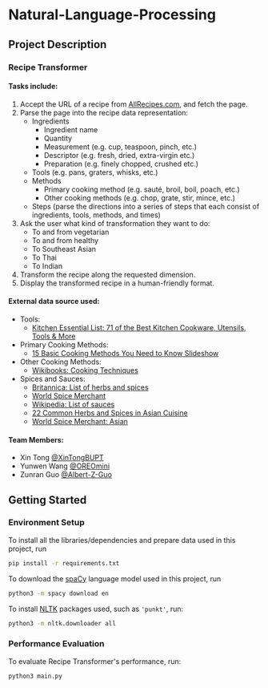 # Natural-Language-Processing

## Project Description
### Recipe Transformer
#### Tasks include:
1. Accept the URL of a recipe from [AllRecipes.com](https://www.allrecipes.com/), and fetch the page.
2. Parse the page into the recipe data representation:
   - Ingredients
     - Ingredient name
     - Quantity
     - Measurement (e.g. cup, teaspoon, pinch, etc.)
     - Descriptor (e.g. fresh, dried, extra-virgin etc.)
     - Preparation (e.g. finely chopped, crushed etc.)
   - Tools (e.g. pans, graters, whisks, etc.)
   - Methods
     - Primary cooking method (e.g. sauté, broil, boil, poach, etc.)
     - Other cooking methods (e.g. chop, grate, stir, mince, etc.)
   - Steps (parse the directions into a series of steps that each consist of ingredients, tools, methods, and times)
3. Ask the user what kind of transformation they want to do:
   - To and from vegetarian
   - To and from healthy
   - To Southeast Asian
   - To Thai
   - To Indian
4. Transform the recipe along the requested dimension.
5. Display the transformed recipe in a human-friendly format.

#### External data source used:
* Tools:
  - [Kitchen Essential List: 71 of the Best Kitchen Cookware, Utensils, Tools & More](https://www.mealime.com/kitchen-essentials-list)
* Primary Cooking Methods:
  - [15 Basic Cooking Methods You Need to Know Slideshow](https://www.thedailymeal.com/cook/15-basic-cooking-methods-you-need-know-slideshow/slide-13)
* Other Cooking Methods:
  - [Wikibooks: Cooking Techniques](https://en.wikibooks.org/wiki/Cookbook:Cooking_Techniques)
* Spices and Sauces:
  - [Britannica: List of herbs and spices](https://www.britannica.com/topic/list-of-herbs-and-spices-2024392)
  - [World Spice Merchant](https://www.worldspice.com/spices)
  - [Wikipedia: List of sauces](https://en.wikipedia.org/wiki/List_of_sauces)
  - [22 Common Herbs and Spices in Asian Cuisine](https://delishably.com/spices-seasonings/Herbs-and-Spices-in-Asian-Cooking)
  - [World Spice Merchant: Asian](https://www.worldspice.com/spices/spices-asia)

#### Team Members:
- Xin Tong [@XinTongBUPT](https://github.com/XinTongBUPT)
- Yunwen Wang [@OREOmini](https://github.com/OREOmini)
- Zunran Guo [@Albert-Z-Guo](https://github.com/Albert-Z-Guo) 


## Getting Started
### Environment Setup
To install all the libraries/dependencies and prepare data used in this project, run
```bash
pip install -r requirements.txt
```
To download the [spaCy](https://spacy.io/) language model used in this project, run
```bash
python3 -m spacy download en
```
To install [NLTK](http://www.nltk.org/index.html) packages used, such as `'punkt'`, run:
```bash
python3 -m nltk.downloader all
```
### Performance Evaluation
To evaluate Recipe Transformer's performance, run:
```
python3 main.py
```
